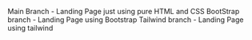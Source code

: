 Main Branch - Landing Page just using pure HTML and CSS
BootStrap branch - Landing Page using Bootstrap
Tailwind branch - Landing Page using tailwind
